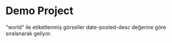 # Demo Project

 "world" ile etiketlenmiş görseller date-posted-desc değerine göre sıralanarak geliyor.